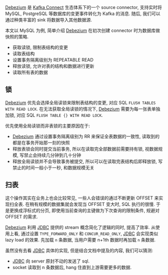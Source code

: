 [Debezium][] 是 [Kafka Connect][] 生态体系下的一个 source connector,
支持实时将 MySQL, PostgreSQL 等数据库的变更事件转化为 Kafka 的消息.
随后, 我们可以通过种类丰富的 sink 将数据导入其他数据源.

本文以 MySQL 为例, 简单介绍 [Debezium][] 在初次创建 connector 时为数据库做快照的策略.

- 获取读锁, 限制表结构的变更
- 读取表结构
- 设置事务隔离级别为 REPEATABLE READ
- 释放读锁, 允许对表的结构和数据进行更新
- 读取所有表的数据

## 锁
[Debezium][] 优先会选择全局读锁来限制表结构的变更,
对应 SQL `FLUSH TABLES WITH READ LOCK`.
在无法获取全局读锁的情况下, [Debezium][] 需要为每一张表单独加锁,
对应 SQL `FLUSH TABLE {} WITH READ LOCK`.

优先使用全局读锁而非表锁的主要原因在于:
- [Debezium][] 通过设置事务隔离级别为 RR 来保证全表数据的一致性, 读取到的都是在事务开始那一刻的快照
- 释放表锁会同时提交当前事务, 所以在读取完全部数据前需要持有锁, 视数据规模, 写禁止会持续几分钟到几十分钟
- 释放全局读锁并不会导致事务被提交, 所以可以在读取完表结构后即释放锁, 写禁止的时间一般小于一秒, 和数据规模无关

## 扫表
这个操作其实在业务上也会比较常见, 一些人会错误的通过不断更新 OFFSET 来实现扫全表.
在稍有规模的数据集就会发现当 OFFSET 变大时, SQL 执行的很慢.
于是更换成浮标式的分页, 即使用当前查询的主键做为下次查询的限制条件, 规避对 OFFSET 的需求.

[Debezium][] 利用 [JDBC][] 提供的 stream 概念简化了逻辑的同时, 提高了效率.
从使用上看, 通过设置 `TYPE_FORWARD_ONLY` 和 `CONCUR_READ_ONLY`, [JDBC][] 会实现类似 lazy load 的效果.
先加载 `n` 条数据, 当用户需要 n+1th 数据时再加载 `n` 条数据.

虽然没有去看 [JDBC][] 具体的实现, 但是结合文档中提及的内容, 我们可以猜测:
- [JDBC][] 向 server 原封不动的发送了 sql.
- socket 读取到 n 条数据后, hang 住直到上游需要更多的数据.

[Debezium]: https://debezium.io/documentation/reference/2.3/index.html
[Kafka Connect]: https://docs.confluent.io/platform/current/connect/index.html
[JDBC]: https://dev.mysql.com/doc/connectors/en/connector-j-reference-implementation-notes.html
